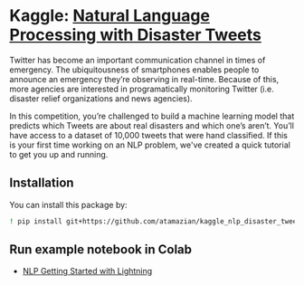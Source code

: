 # Kaggle: [Natural Language Processing with Disaster Tweets](https://www.kaggle.com/c/nlp-getting-started)

Twitter has become an important communication channel in times of emergency.
The ubiquitousness of smartphones enables people to announce an emergency they’re observing in real-time. Because of this, more agencies are interested in programatically monitoring Twitter (i.e. disaster relief organizations and news agencies).

In this competition, you’re challenged to build a machine learning model that predicts which Tweets are about real disasters and which one’s aren’t. You’ll have access to a dataset of 10,000 tweets that were hand classified. If this is your first time working on an NLP problem, we've created a quick tutorial to get you up and running.

## Installation

You can install this package by:
```bash
! pip install git+https://github.com/atamazian/kaggle_nlp_disaster_tweets
```
## Run example notebook in Colab
* [NLP Getting Started with Lightning](https://colab.research.google.com/github/atamazian/kaggle_nlp_disaster_tweets/blob/main/notebooks/nlp-getting-started-with-lightning.ipynb)
